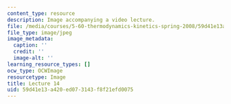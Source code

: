 ```yaml
---
content_type: resource
description: Image accompanying a video lecture.
file: /media/courses/5-60-thermodynamics-kinetics-spring-2008/59d41e13a420ed073143f8f21efd0075_lec14_th.jpg
file_type: image/jpeg
image_metadata:
  caption: ''
  credit: ''
  image-alt: ''
learning_resource_types: []
ocw_type: OCWImage
resourcetype: Image
title: Lecture 14
uid: 59d41e13-a420-ed07-3143-f8f21efd0075
---
```

